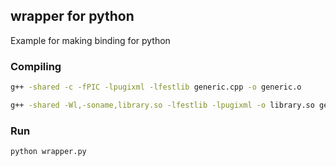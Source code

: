 ## wrapper for python
Example for making binding for python

### Compiling
```bash
g++ -shared -c -fPIC -lpugixml -lfestlib generic.cpp -o generic.o

g++ -shared -Wl,-soname,library.so -lfestlib -lpugixml -o library.so generic.o
```

### Run
```bash
python wrapper.py
```
